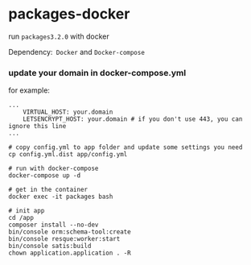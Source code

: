 # packages-docker
run `packages3.2.0` with docker

Dependency:` Docker` and `Docker-compose`





### update your domain in docker-compose.yml
for example:
```
...
    VIRTUAL_HOST: your.domain
    LETSENCRYPT_HOST: your.domain # if you don't use 443, you can ignore this line
...
```

```shell
# copy config.yml to app folder and update some settings you need
cp config.yml.dist app/config.yml

# run with docker-compose
docker-compose up -d

# get in the container
docker exec -it packages bash

# init app
cd /app
composer install --no-dev
bin/console orm:schema-tool:create
bin/console resque:worker:start
bin/console satis:build
chown application.application . -R
```
